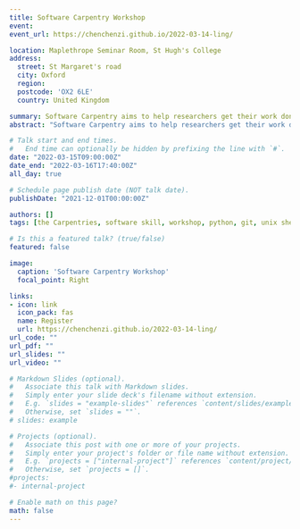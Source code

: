 ```yaml
---
title: Software Carpentry Workshop
event: 
event_url: https://chenchenzi.github.io/2022-03-14-ling/

location: Maplethrope Seminar Room, St Hugh's College
address:
  street: St Margaret's road
  city: Oxford
  region: 
  postcode: 'OX2 6LE'
  country: United Kingdom

summary: Software Carpentry aims to help researchers get their work done in less time and with less pain by teaching them basic research computing skills. This hands-on workshop will cover basic concepts and tools, including program design, version control, data management, and task automation. Participants will be encouraged to help one another and to apply what they have learned to their own research problems.
abstract: "Software Carpentry aims to help researchers get their work done in less time and with less pain by teaching them basic research computing skills. This hands-on workshop will cover basic concepts and tools, including program design, version control, data management, and task automation. Participants will be encouraged to help one another and to apply what they have learned to their own research problems."

# Talk start and end times.
#   End time can optionally be hidden by prefixing the line with `#`.
date: "2022-03-15T09:00:00Z"
date_end: "2022-03-16T17:40:00Z"
all_day: true

# Schedule page publish date (NOT talk date).
publishDate: "2021-12-01T00:00:00Z"

authors: []
tags: [the Carpentries, software skill, workshop, python, git, unix shell]

# Is this a featured talk? (true/false)
featured: false

image:
  caption: 'Software Carpentry Workshop'
  focal_point: Right

links:
- icon: link
  icon_pack: fas
  name: Register
  url: https://chenchenzi.github.io/2022-03-14-ling/
url_code: ""
url_pdf: ""
url_slides: ""
url_video: ""

# Markdown Slides (optional).
#   Associate this talk with Markdown slides.
#   Simply enter your slide deck's filename without extension.
#   E.g. `slides = "example-slides"` references `content/slides/example-slides.md`.
#   Otherwise, set `slides = ""`.
# slides: example

# Projects (optional).
#   Associate this post with one or more of your projects.
#   Simply enter your project's folder or file name without extension.
#   E.g. `projects = ["internal-project"]` references `content/project/deep-learning/index.md`.
#   Otherwise, set `projects = []`.
#projects:
#- internal-project

# Enable math on this page?
math: false
---
```


